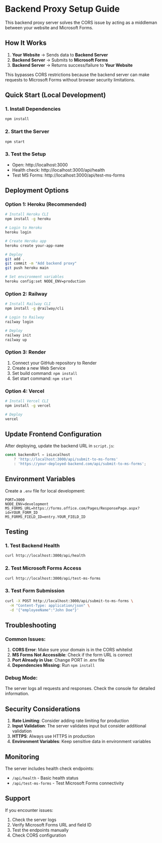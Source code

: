 # Backend Proxy Setup Guide

This backend proxy server solves the CORS issue by acting as a middleman between your website and Microsoft Forms.

## How It Works

1. **Your Website** → Sends data to **Backend Server**
2. **Backend Server** → Submits to **Microsoft Forms**
3. **Backend Server** → Returns success/failure to **Your Website**

This bypasses CORS restrictions because the backend server can make requests to Microsoft Forms without browser security limitations.

## Quick Start (Local Development)

### 1. Install Dependencies
```bash
npm install
```

### 2. Start the Server
```bash
npm start
```

### 3. Test the Setup
- Open: http://localhost:3000
- Health check: http://localhost:3000/api/health
- Test MS Forms: http://localhost:3000/api/test-ms-forms

## Deployment Options

### Option 1: Heroku (Recommended)
```bash
# Install Heroku CLI
npm install -g heroku

# Login to Heroku
heroku login

# Create Heroku app
heroku create your-app-name

# Deploy
git add .
git commit -m "Add backend proxy"
git push heroku main

# Set environment variables
heroku config:set NODE_ENV=production
```

### Option 2: Railway
```bash
# Install Railway CLI
npm install -g @railway/cli

# Login to Railway
railway login

# Deploy
railway init
railway up
```

### Option 3: Render
1. Connect your GitHub repository to Render
2. Create a new Web Service
3. Set build command: `npm install`
4. Set start command: `npm start`

### Option 4: Vercel
```bash
# Install Vercel CLI
npm install -g vercel

# Deploy
vercel
```

## Update Frontend Configuration

After deploying, update the backend URL in `script.js`:

```javascript
const backendUrl = isLocalhost 
    ? 'http://localhost:3000/api/submit-to-ms-forms'
    : 'https://your-deployed-backend.com/api/submit-to-ms-forms';
```

## Environment Variables

Create a `.env` file for local development:

```env
PORT=3000
NODE_ENV=development
MS_FORMS_URL=https://forms.office.com/Pages/ResponsePage.aspx?id=YOUR_FORM_ID
MS_FORMS_FIELD_ID=entry.YOUR_FIELD_ID
```

## Testing

### 1. Test Backend Health
```bash
curl http://localhost:3000/api/health
```

### 2. Test Microsoft Forms Access
```bash
curl http://localhost:3000/api/test-ms-forms
```

### 3. Test Form Submission
```bash
curl -X POST http://localhost:3000/api/submit-to-ms-forms \
  -H "Content-Type: application/json" \
  -d '{"employeeName":"John Doe"}'
```

## Troubleshooting

### Common Issues:

1. **CORS Error**: Make sure your domain is in the CORS whitelist
2. **MS Forms Not Accessible**: Check if the form URL is correct
3. **Port Already in Use**: Change PORT in .env file
4. **Dependencies Missing**: Run `npm install`

### Debug Mode:
The server logs all requests and responses. Check the console for detailed information.

## Security Considerations

1. **Rate Limiting**: Consider adding rate limiting for production
2. **Input Validation**: The server validates input but consider additional validation
3. **HTTPS**: Always use HTTPS in production
4. **Environment Variables**: Keep sensitive data in environment variables

## Monitoring

The server includes health check endpoints:
- `/api/health` - Basic health status
- `/api/test-ms-forms` - Test Microsoft Forms connectivity

## Support

If you encounter issues:
1. Check the server logs
2. Verify Microsoft Forms URL and field ID
3. Test the endpoints manually
4. Check CORS configuration
